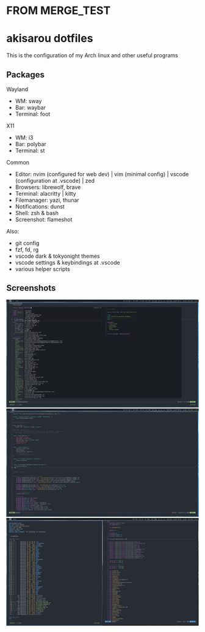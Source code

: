 # FROM MERGE_TEST

# akisarou dotfiles

This is the configuration of my Arch linux and other useful programs

## Packages

Wayland

- WM: sway
- Bar: waybar
- Terminal: foot

X11

- WM: i3
- Bar: polybar
- Terminal: st

Common

- Editor: nvim (configured for web dev) | vim (minimal config) | vscode (configuration at .vscode) | zed
- Browsers: librewolf, brave
- Terminal: alacritty | kitty
- Filemanager: yazi, thunar
- Notifications: dunst
- Shell: zsh & bash
- Screenshot: flameshot

Also:

- git config
- fzf, fd, rg
- vscode dark & tokyonight themes
- vscode settings & keybindings at .vscode
- various helper scripts

## Screenshots

![vim and fzf](./.screenshots/2025-01-25T05:25:11,894196173+02:00.png)
![vim and sway config](./.screenshots/2025-01-25T05:26:52,485881280+02:00.png)
![split windows](./.screenshots/2025-01-25T06:05:50,206021303+02:00.png)
